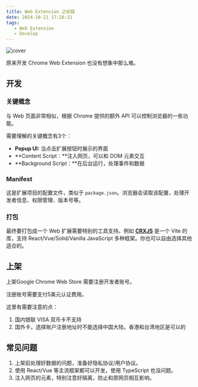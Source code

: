 ```yaml
---
title: Web Extension 之初窥
date: 2024-10-21 17:26:21
tags:
   - Web Extension
   - Develop
---
```


![cover](cover.webp)

原来开发 Chrome Web Extension 也没有想象中那么难。
<!--more-->

## 开发

### 关键概念

与 Web 页面非常相似，根据 Chrome 提供的额外 API 可以控制浏览器的一些功能。

需要理解的关键概念有3个：

- **Popup UI:** 当点击扩展按钮时展示的界面
- **Content Script：**注入网页，可以和 DOM 元素交互
- **Background Script：**在后台运行，处理事件和数据

### Manifest

这是扩展项目的配置文件，类似于 `package.json`。浏览器会读取该配置，处理开发者信息、权限管理、版本号等。

### 打包

最终要打包成一个 Web 扩展需要特别的工具支持。例如 **[CRXJS](https://crxjs.dev/)** 是一个 Vite 的库，支持 React/Vue/Solid/Vanilla JavaScript 多种框架。你也可以自由选择其他适合的。

## 上架

上架Google Chrome Web Store 需要注册开发者账号。

注册账号需要支付5美元认证费用。

这里有需要注意的点：

1. 国内银联 VISA 双币卡不支持
2. 国外卡，选择账户注册地址时不能选择中国大陆，香港和台湾地区是可以的

## 常见问题

1. 上架前处理好数据的问题，准备好隐私协议/用户协议。
2. 使用 React/Vue 等主流框架都可以开发，使用 TypeScript 也没问题。
3. 注入网页的元素，特别注意好隔离，防止和原网页相互影响。
